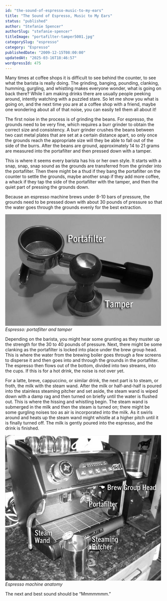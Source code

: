 ```yaml
---
id: "the-sound-of-espresso-music-to-my-ears"
title: "The Sound of Espresso, Music to My Ears"
status: "published"
author: "Stefanie Spencer"
authorSlug: "stefanie-spencer"
titleImage: "portafilter-tamper5001.jpg"
categorySlug: "espresso"
category: "Espresso"
publishedDate: "2009-12-15T08:00:00"
updatedAt: "2025-03-16T18:46:57"
wordpressId: 475
---
```


Many times at coffee shops it is difficult to see behind the counter, to see what the barista is really doing. The grinding, banging, pounding, clanking, humming, gurgling, and whistling makes everyone wonder, what is going on back there? While I am making drinks there are usually people peeking around, intently watching with a puzzled stare. So let me show you what is going on, and the next time you are at a coffee shop with a friend, maybe one wondering about all of that noise, you can easily tell them all about it!

The first noise in the process is of grinding the beans. For espresso, the grounds need to be very fine, which requires a burr grinder to obtain the correct size and consistency. A burr grinder crushes the beans between two cast metal plates that are set at a certain distance apart, so only once the grounds reach the appropriate size will they be able to fall out of the side of the burrs. After the beans are ground, approximately 14 to 21 grams are measured into the portafilter and then pressed down with a tamper.

This is where it seems every barista has his or her own style. It starts with a snap, snap, snap sound as the grounds are transferred from the grinder into the portafilter. Then there might be a thud if they bang the portafilter on the counter to settle the grounds, maybe another snap if they add more coffee, a whack if they tap the side of the portafilter with the tamper, and then the quiet part of pressing the grounds down.

Because an espresso machine brews under 8-10 bars of pressure, the grounds need to be pressed down with about 30 pounds of pressure so that the water goes through the grounds evenly for the best extraction.

![Espresso: portafilter and tamper](portafilter-tamper5001.jpg)  
*Espresso: portafilter and tamper*

Depending on the barista, you might hear some grunting as they muster up the strength for the 30 to 40 pounds of pressure. Next, there might be some clanking as the portafilter is locked into place under the brew group head. This is where the water from the brewing boiler goes through a few screens to disperse it and then goes into and through the grounds in the portafilter. The espresso then flows out of the bottom, divided into two streams, into the cups. If this is for a hot drink, the noise is not over yet.

For a latte, breve, cappuccino, or similar drink, the next part is to steam, or froth, the milk with the steam wand. After the milk or half-and-half is poured into the stainless steaming pitcher and set aside, the steam wand is wiped down with a damp rag and then turned on briefly until the water is flushed out. This is where the hissing and whistling begin. The steam wand is submerged in the milk and then the steam is turned on; there might be some gurgling noises too as air is incorporated into the milk. As it swirls around and heats up the steam wand might whistle at a higher pitch until it is finally turned off. The milk is gently poured into the espresso, and the drink is finished.

![Espresso machine anatomy](espresso-machine500.jpg)  
*Espresso machine anatomy*

The next and best sound should be “Mmmmmmm.”
